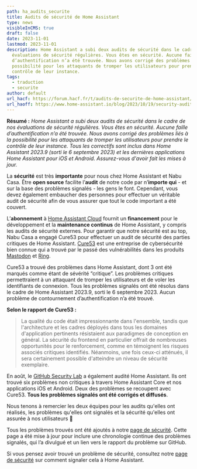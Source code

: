 ```yaml
---
path: ha_audits_securite
title: Audits de sécurité de Home Assistant
type: news
visibleInCMS: true
draft: false
date: 2023-11-01
lastmod: 2023-11-01
description: Home Assistant a subi deux audits de sécurité dans le cadre de nos
  évaluations de sécurité régulières. Vous êtes en sécurité. Aucune faille
  d’authentification n’a été trouvée. Nous avons corrigé des problèmes liés à la
  possibilité pour les attaquants de tromper les utilisateurs pour prendre le
  contrôle de leur instance.
tags:
  - traduction
  - securite
author: default
url_hacf: https://forum.hacf.fr/t/audits-de-securite-de-home-assistant/30288/2
url_haoff: https://www.home-assistant.io/blog/2023/10/19/security-audits-of-home-assistant/
---
```

**Résumé :** _Home Assistant a subi deux audits de sécurité dans le cadre de nos évaluations de sécurité régulières. Vous êtes en sécurité. Aucune faille d’authentification n’a été trouvée. Nous avons corrigé des problèmes liés à la possibilité pour les attaquants de tromper les utilisateurs pour prendre le contrôle de leur instance. Tous les correctifs sont inclus dans Home Assistant 2023.9 (sorti le 6 septembre 2023) et les dernières applications Home Assistant pour iOS et Android. Assurez-vous d'avoir fait les mises à jour._





La **sécurité** est très **importante** pour nous chez Home Assistant et Nabu Casa. Être **open source** facilite l’**audit** de notre code par n’**importe qui** - et sur la base des problèmes signalés - les gens le font. Cependant, vous devez également embaucher des personnes pour effectuer un véritable audit de sécurité afin de vous assurer que tout le code important a été couvert.

L’**abonnement** à [Home Assistant Cloud](https://www.nabucasa.com/) fournit un **financement** pour le développement et la **maintenance continus** de Home Assistant, y compris les audits de sécurité externes. Pour garantir que notre sécurité est au top, Nabu Casa a engagé Cure53 pour effectuer un audit de sécurité des parties critiques de Home Assistant. [Cure53](https://cure53.de/) est une entreprise de cybersécurité bien connue qui a trouvé par le passé des vulnérabilités dans les produits [Mastodon](https://arstechnica.com/security/2023/07/mastodon-fixes-critical-tootroot-vulnerability-allowing-node-hijacking/) et [Ring](https://foundation.mozilla.org/en/blog/mozilla-publishes-ring-doorbell-vulnerability-following-amazons-apathy/).

Cure53 a trouvé des problèmes dans Home Assistant, dont 3 ont été marqués comme étant de sévérité “critique”. Les problèmes critiques permettraient à un attaquant de tromper les utilisateurs et de voler les identifiants de connexion. Tous les problèmes signalés ont été résolus dans le cadre de Home Assistant 2023.9, sorti le 6 septembre 2023. Aucun problème de contournement d’authentification n’a été trouvé. 

**Selon le rapport de Cure53 :**

>La qualité du code était impressionnante dans l'ensemble, tandis que l'architecture et les cadres déployés dans tous les domaines d'application pertinents résistaient aux paradigmes de conception en général. La sécurité du frontend en particulier offrait de nombreuses opportunités pour le renforcement, comme en témoignent les risques associés critiques identifiés. Néanmoins, une fois ceux-ci atténués, il sera certainement possible d'atteindre un niveau de sécurité exemplaire.

En août, le [GitHub Security Lab](https://securitylab.github.com/) a également audité Home Assistant. Ils ont trouvé six problèmes non critiques à travers Home Assistant Core et nos applications iOS et Android. Deux des problèmes se recoupent avec Cure53. **Tous les problèmes signalés ont été corrigés et diffusés**.

Nous tenons à remercier les deux équipes pour les audits qu'elles ont réalisés, les problèmes qu'elles ont signalés et la sécurité qu'elles ont assurée à nos utilisateurs 🙏

Tous les problèmes trouvés ont été ajoutés à notre [page de sécurité](https://www.home-assistant.io/security). Cette page a été mise à jour pour inclure une chronologie continue des problèmes signalés, qui l’a divulgué et un lien vers le rapport du problème sur GitHub.





Si vous pensez avoir trouvé un problème de sécurité, consultez notre [page de sécurité](https://www.home-assistant.io/security) sur comment signaler cela à Home Assistant.

